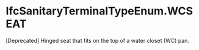 IfcSanitaryTerminalTypeEnum.WCSEAT
==================================
[Deprecated] Hinged seat that fits on the top of a water closet (WC) pan.


